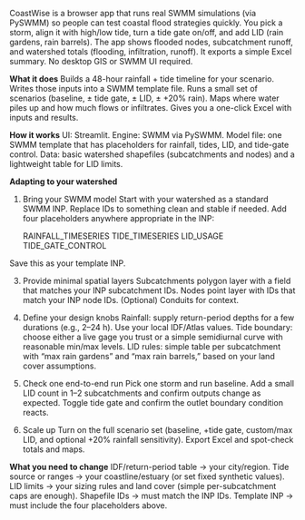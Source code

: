 CoastWise is a browser app that runs real SWMM simulations (via PySWMM) so people can test coastal flood strategies quickly. You pick a storm, align it with high/low tide, turn a tide gate on/off, and add LID (rain gardens, rain barrels). The app shows flooded nodes, subcatchment runoff, and watershed totals (flooding, infiltration, runoff). It exports a simple Excel summary. No desktop GIS or SWMM UI required.

**What it does**
  Builds a 48-hour rainfall + tide timeline for your scenario.
  Writes those inputs into a SWMM template file.
  Runs a small set of scenarios (baseline, ± tide gate, ± LID, ± +20% rain).
  Maps where water piles up and how much flows or infiltrates.
  Gives you a one-click Excel with inputs and results.

**How it works**
  UI: Streamlit.
  Engine: SWMM via PySWMM.
  Model file: one SWMM template that has placeholders for rainfall, tides, LID, and tide-gate control.
  Data: basic watershed shapefiles (subcatchments and nodes) and a lightweight table for LID limits.

**Adapting to your watershed** 
1) Bring your SWMM model
  Start with your watershed as a standard SWMM INP.
  Replace IDs to something clean and stable if needed.
  Add four placeholders anywhere appropriate in the INP:

      RAINFALL_TIMESERIES
      TIDE_TIMESERIES
      LID_USAGE
      TIDE_GATE_CONTROL
   
  Save this as your template INP.

3) Provide minimal spatial layers
  Subcatchments polygon layer with a field that matches your INP subcatchment IDs.
  Nodes point layer with IDs that match your INP node IDs.
  (Optional) Conduits for context.

4) Define your design knobs
  Rainfall: supply return-period depths for a few durations (e.g., 2–24 h). Use your local IDF/Atlas values.
  Tide boundary: choose either a live gage you trust or a simple semidiurnal curve with reasonable min/max levels.
  LID rules: simple table per subcatchment with “max rain gardens” and “max rain barrels,” based on your land cover assumptions.

5) Check one end-to-end run
  Pick one storm and run baseline.
  Add a small LID count in 1–2 subcatchments and confirm outputs change as expected.
  Toggle tide gate and confirm the outlet boundary condition reacts.

6) Scale up
  Turn on the full scenario set (baseline, +tide gate, custom/max LID, and optional +20% rainfall sensitivity).
  Export Excel and spot-check totals and maps.

**What you need to change**
  IDF/return-period table → your city/region.
  Tide source or ranges → your coastline/estuary (or set fixed synthetic values).
  LID limits → your sizing rules and land cover (simple per-subcatchment caps are enough).
  Shapefile IDs → must match the INP IDs.
  Template INP → must include the four placeholders above.
